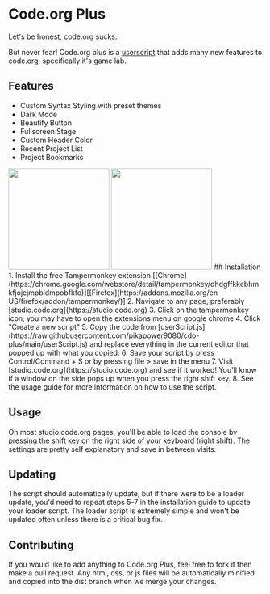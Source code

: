 # Code.org Plus

Let's be honest, code.org sucks.

But never fear! Code.org plus is a [userscript](https://en.wikipedia.org/wiki/Userscript) that adds many new features to code.org, specifically it's game lab.

## Features
- Custom Syntax Styling with preset themes
- Dark Mode
- Beautify Button
- Fullscreen Stage
- Custom Header Color
- Recent Project List
- Project Bookmarks

<img src="https://user-images.githubusercontent.com/91158513/210185034-c02a42d2-6ff1-477b-a77c-ca0aeab5b39d.png" width="200px">
<img src="https://user-images.githubusercontent.com/91158513/210188584-16dbfdb6-92dd-461b-b186-107a278c86ed.gif" width="200px">
## Installation
 1. Install the free Tampermonkey extension [[Chrome](https://chrome.google.com/webstore/detail/tampermonkey/dhdgffkkebhmkfjojejmpbldmpobfkfo)][[Firefox](https://addons.mozilla.org/en-US/firefox/addon/tampermonkey/)]
 2. Navigate to any page, preferably [studio.code.org](https://studio.code.org)
 3. Click on the tampermonkey icon, you may have to open the extensions menu on google chrome
 4. Click "Create a new script"
 5. Copy the code from [userScript.js](https://raw.githubusercontent.com/pikapower9080/cdo-plus/main/userScript.js) and replace everything in the current editor that popped up with what you copied.
 6. Save your script by press Control/Command + S or by pressing file > save in the menu
 7. Visit [studio.code.org](https://studio.code.org) and see if it worked! You'll know if a window on the side pops up when you press the right shift key.
 8. See the usage guide for more information on how to use the script.

 ## Usage

 On most studio.code.org pages, you'll be able to load the console by pressing the shift key on the right side of your keyboard (right shift). The settings are pretty self explanatory and save in between visits.

 ## Updating

 The script should automatically update, but if there were to be a loader update, you'd need to repeat steps 5-7 in the installation guide to update your loader script. The loader script is extremely simple and won't be updated often unless there is a critical bug fix.

 ## Contributing

 If you would like to add anything to Code.org Plus, feel free to fork it then make a pull request. Any html, css, or js files will be automatically minified and copied into the dist branch when we merge your changes.
